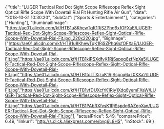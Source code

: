 {
	"title": "LUGER Tactical Red Dot Sight Scope Riflescope Reflex Sight Optical Rifle Scope With Dovetail Rial Fit Hunting Rifle Air Gun",
	"date": "2018-10-31 10:30:20",
	"SubCat": ["Sports & Entertainment"],
	"categories": ["Hunting"],
	"thumbnailImage": "https://ae01.alicdn.com/kf/HTB1u8KhewTqK1RjSZPhq6xfOFXaE/LUGER-Tactical-Red-Dot-Sight-Scope-Riflescope-Reflex-Sight-Optical-Rifle-Scope-With-Dovetail-Rial-Fit.jpg_220x220.jpg",
	"BigImage": ["https://ae01.alicdn.com/kf/HTB1u8KhewTqK1RjSZPhq6xfOFXaE/LUGER-Tactical-Red-Dot-Sight-Scope-Riflescope-Reflex-Sight-Optical-Rifle-Scope-With-Dovetail-Rial-Fit.jpg","https://ae01.alicdn.com/kf/HTB1kjPSXdfvK1RjSspoq6zfNpXa5/LUGER-Tactical-Red-Dot-Sight-Scope-Riflescope-Reflex-Sight-Optical-Rifle-Scope-With-Dovetail-Rial-Fit.jpg","https://ae01.alicdn.com/kf/HTB1tdLTXjzuK1RjSsppq6xz0XXa2/LUGER-Tactical-Red-Dot-Sight-Scope-Riflescope-Reflex-Sight-Optical-Rifle-Scope-With-Dovetail-Rial-Fit.jpg","https://ae01.alicdn.com/kf/HTB1vfDUXcfrK1Rjy1Xdq6yemFXaW/LUGER-Tactical-Red-Dot-Sight-Scope-Riflescope-Reflex-Sight-Optical-Rifle-Scope-With-Dovetail-Rial-Fit.jpg","https://ae01.alicdn.com/kf/HTB1PAbRXfvsK1RjSspdq6AZepXan/LUGER-Tactical-Red-Dot-Sight-Scope-Riflescope-Reflex-Sight-Optical-Rifle-Scope-With-Dovetail-Rial-Fit.jpg"],
	"actualPrice": 5.49,
	"comparePrice": 6.49,
	"linkurl": "http://s.click.aliexpress.com/e/byq6L8HS",
	"inStock": 69
}
